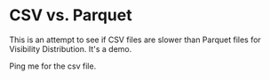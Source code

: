 # CSV vs. Parquet
This is an attempt to see if CSV files are slower than Parquet files for Visibility Distribution. It's a demo. 

Ping me for the csv file. 
